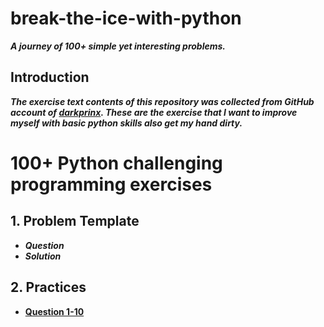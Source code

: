 
# break-the-ice-with-python

***A journey of 100+ simple yet interesting problems.***

## Introduction

***The exercise text contents of this repository was collected from GitHub account of [darkprinx](https://github.com/darkprinx/break-the-ice-with-python). These are the exercise that I want to improve myself with basic python skills also get my hand dirty.***

# 100+ Python challenging programming exercises

## 1. Problem Template

* ***Question***
* ***Solution***

## 2. Practices

* **[Question 1-10](https://github.com/polo871209/break-the-ice-with-python/blob/main/md/Question%201-10.md "Question 1-10")**
